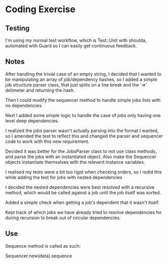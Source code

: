 # Coding Exercise #

## Testing

I'm using my normal test workflow, which is Test::Unit with shoulda, automated with Guard so I can easily get continuous feedback.

## Notes

After handling the trivial case of an empty string, I decided that I wanted to be manipulating an array of job/dependency hashes,
so I added a simple job structure parser class, that just splits on a line break and the '=>' delimeter and returning the hash.

Then I could modify the sequencer method to handle simple jobs lists with no dependencies.

Next I added some simple logic to handle the case of jobs only having one level deep dependencies.

I realized the jobs parser wasn't actually parsing into the format I wanted, so I amended the test to reflect this and changed the parser and sequencer code to work with this new requirement.

Decided it was better for the JobsParser class to not use class methods, and parse the jobs with an instantiated object. Also make the Sequencer objects instantiate themselves with the relevent instance variables.

I realised my tests were a bit too rigid when checking orders, so I redid this while adding the test for jobs with nested dependencies

I decided the nested dependencies were best resolved with a recursive method, which would be called against a job until the job itself was sorted.

Added a simple check when getting a job's dependent that it wasn't itself.

Kept track of which jobs we have already tried to resolve dependencies for during recursion to break out of circular dependencies.

## Use

Sequence method is called as such:

Sequencer.new(data).sequence